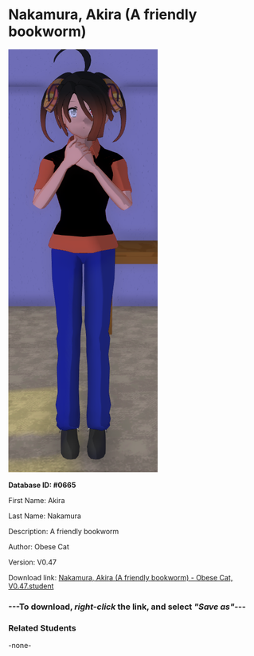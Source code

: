 # Nakamura, Akira (A friendly bookworm)

<img src="Files/Images/Nakamura, Akira (A friendly bookworm).png" title="Nakamura, Akira (A friendly bookworm) - Obese Cat, V0.47">

**Database ID: #0665**

First Name: Akira

Last Name: Nakamura

Description: A friendly bookworm

Author: Obese Cat

Version: V0.47

Download link: <a href="https://raw.githubusercontent.com/Arbiter1223/Daigaku-Gurashi-Custom-Students/master/Files/Studen%20Files/Nakamura%2C%20Akira%20(A%20friendly%20bookworm)%20-%20Obese%20Cat%2C%20V0.47.student">Nakamura, Akira (A friendly bookworm) - Obese Cat, V0.47.student</a>

### ---**To download, _right-click_ the link, and select _"Save as"_**---

### Related Students

-none-
